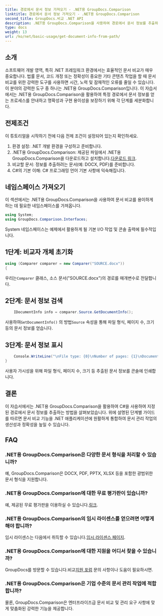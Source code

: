 ```yaml
---
title: 경로에서 문서 정보 가져오기 - .NET용 GroupDocs.Comparison
linktitle: 경로에서 문서 정보 가져오기 - .NET용 GroupDocs.Comparison
second_title: GroupDocs.비교 .NET API
description: .NET용 GroupDocs.Comparison을 사용하여 경로에서 문서 정보를 추출하는 방법을 알아보세요. C#에서 효율적인 문서 관리를 위한 쉬운 단계입니다.
type: docs
weight: 13
url: /ko/net/basic-usage/get-document-info-from-path/
---
```

## 소개
소프트웨어 개발 영역, 특히 .NET 프레임워크 환경에서는 효율적인 문서 비교가 매우 중요합니다. 법률 문서, 코드 개정 또는 정확성이 중요한 기타 콘텐츠 작업을 할 때 문서 비교를 위한 강력한 도구를 사용하면 시간, 노력 및 잠재적인 오류를 줄일 수 있습니다. 이 분야의 강력한 도구 중 하나는 .NET용 GroupDocs.Comparison입니다. 이 자습서에서는 .NET용 GroupDocs.Comparison을 활용하여 특정 경로에서 문서 정보를 얻는 프로세스를 안내하고 명확성과 구현 용이성을 보장하기 위해 각 단계를 세분화합니다.
## 전제조건
이 튜토리얼을 시작하기 전에 다음 전제 조건이 설정되어 있는지 확인하세요.
1. 환경 설정: .NET 개발 환경을 구성하고 준비합니다.
2.  .NET용 GroupDocs.Comparison: 제공된 파일에서 .NET용 GroupDocs.Comparison을 다운로드하고 설치합니다.[다운로드 링크](https://releases.groupdocs.com/comparison/net/).
3. 비교할 문서: 정보를 추출하려는 문서(예: DOCX, PDF)를 준비합니다.
4. C#의 기본 이해: C# 프로그래밍 언어 기본 사항에 익숙해집니다.

## 네임스페이스 가져오기
이 섹션에서는 .NET용 GroupDocs.Comparison을 사용하여 문서 비교를 용이하게 하는 데 필요한 네임스페이스를 가져옵니다.
```csharp
using System;
using GroupDocs.Comparison.Interfaces;
```

System 네임스페이스는 예제에서 활용하게 될 기본 I/O 작업 및 콘솔 출력에 필수적입니다.

## 1단계: 비교자 개체 초기화
```csharp
using (Comparer comparer = new Comparer("SOURCE.docx"))
{
```
 우리는`Comparer` 클래스, 소스 문서("SOURCE.docx")의 경로를 매개변수로 전달합니다.
## 2단계: 문서 정보 검색
```csharp
    IDocumentInfo info = comparer.Source.GetDocumentInfo();
```
 사용하여`GetDocumentInfo()` 의 방법`Source` 속성을 통해 파일 형식, 페이지 수, 크기 등의 문서 정보를 얻습니다.
## 3단계: 문서 정보 표시
```csharp
    Console.WriteLine("\nFile type: {0}\nNumber of pages: {1}\nDocument size: {2} bytes", info.FileType, info.PageCount, info.Size);
}
```
사용자 가시성을 위해 파일 형식, 페이지 수, 크기 등 추출된 문서 정보를 콘솔에 인쇄합니다.

## 결론
이 자습서에서는 .NET용 GroupDocs.Comparison을 활용하여 C#을 사용하여 지정된 경로에서 문서 정보를 추출하는 방법을 살펴보았습니다. 위에 설명된 단계별 가이드를 따르면 문서 비교 기능을 .NET 애플리케이션에 원활하게 통합하여 문서 관리 작업의 생산성과 정확성을 높일 수 있습니다.
## FAQ
### .NET용 GroupDocs.Comparison은 다양한 문서 형식을 처리할 수 있습니까?
예, GroupDocs.Comparison은 DOCX, PDF, PPTX, XLSX 등을 포함한 광범위한 문서 형식을 지원합니다.
### .NET용 GroupDocs.Comparison에 대한 무료 평가판이 있습니까?
 예, 제공된 무료 평가판을 이용하실 수 있습니다.[링크](https://releases.groupdocs.com/).
### .NET용 GroupDocs.Comparison의 임시 라이센스를 얻으려면 어떻게 해야 합니까?
 임시 라이센스는 다음에서 취득할 수 있습니다.[임시 라이센스 페이지](https://purchase.groupdocs.com/temporary-license/).
### .NET용 GroupDocs.Comparison에 대한 지원을 어디서 찾을 수 있습니까?
 GroupDocs를 방문할 수 있습니다.비교[지원 포럼](https://forum.groupdocs.com/c/comparison/12) 문의 사항이나 도움이 필요하시면.
### .NET용 GroupDocs.Comparison은 기업 수준의 문서 관리 작업에 적합합니까?
물론, GroupDocs.Comparison은 엔터프라이즈급 문서 비교 및 관리 요구 사항에 맞게 맞춤화된 강력한 기능을 제공합니다.